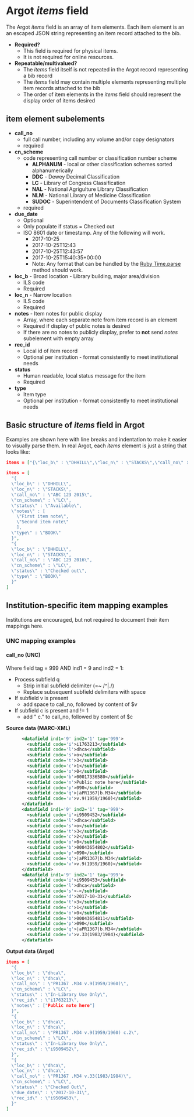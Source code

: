 # Argot *items* field

The Argot *items* field is an array of item elements. Each item element is an an escaped JSON string representing an item record attached to the bib.

* **Required?**
  * This field is required for physical items. 
  * It is not required for online resources.
* **Repeatable/multivalued?**
  * The *items* field itself is not repeated in the Argot record representing a bib record
  * The *items* field may contain multiple elements representing multiple item records attached to the bib
  * The order of item elements in the *items* field should represent the display order of items desired

## item element subelements
* **call_no**
  * full call number, including any volume and/or copy designators
  * required
* **cn_scheme**
  * code representing call number or classification number scheme
    * **ALPHANUM** - local or other classification schemes sorted alphanumerically
    * **DDC** - Dewey Decimal Classification
    * **LC** - Library of Congress Classification
    * **NAL** - National Agrigulture Library Classification
    * **NLM** - National Library of Medicine Classification
    * **SUDOC** - Superintendent of Documents Classification System
  * required
* **due_date**
  * Optional
  * Only populate if status = Checked out
  * ISO 8601 date or timestamp. Any of the following will work.
    * 2017-10-25
	* 2017-10-25T12:43
	* 2017-10-25T12:43:57
	* 2017-10-25T15:40:35+00:00
	* Note: Any format that can be handled by the [Ruby Time.parse](https://ruby-doc.org/stdlib-2.4.0/libdoc/time/rdoc/Time.html) method should work.
* **loc_b** - Broad location - Library building, major area/division
  * ILS code
  * Required
* **loc_n** - Narrow location
  * ILS code
  * Required
* **notes** - Item notes for public display
  * Array, where each separate note from item record is an element
  * Required if display of public notes is desired
  * If there are no notes to publicly display, prefer to **not** send *notes* subelement with empty array
* **rec_id**
  * Local id of item record
  * Optional per institution - format consistently to meet institutional needs
* **status**
  * Human readable, local status message for the item
  * Required
* **type**
  * Item type
  * Optional per institution - format consistently to meet institutional needs



## Basic structure of *items* field in Argot

Examples are shown here with line breaks and indentation to make it easier to visually parse them. In real Argot, each *items* element is just a string that looks like: 
``` JSON
items = ["{\"loc_b\" : \"DHHILL\",\"loc_n\" : \"STACKS\",\"call_no\" : \"ABC 123 2015\",\"cn_scheme\" : \"LC\",\"status\" : \"Available\",\"notes\" : [\"First item note\",\"Second item note\"],\"type\" : \"BOOK\"}"]
```

``` JSON
items = [
  "{
  \"loc_b\" : \"DHHILL\",
  \"loc_n\" : \"STACKS\",
  \"call_no\" : \"ABC 123 2015\",
  \"cn_scheme\" : \"LC\",
  \"status\" : \"Available\",
  \"notes\" : [
    \"First item note\",
	\"Second item note\"
	],
  \"type\" : \"BOOK\"
  }",
  "{
  \"loc_b\" : \"DHHILL\",
  \"loc_n\" : \"STACKS\",
  \"call_no\" : \"ABC 123 2016\",
  \"cn_scheme\" : \"LC\",
  \"status\" : \"Checked out\",
  \"type\" : \"BOOK\"
  }"
]
```

## Institution-specific item mapping examples
Institutions are encouraged, but not required to document their item mappings here.

### UNC mapping examples
#### call_no (UNC)

Where field tag = 999 AND ind1 = 9 and ind2 = 1:
- Process subfield q
  - Strip initial subfield delimiter (=~ /^\|./)
  - Replace subsequent subfield delimiters with space
- If subfield v is present
  - add space to call_no, followed by content of $v
- If subfield c is present and != 1
  - add " c." to call_no, followed by content of $c


**Source data (MARC-XML)**
``` XML
      <datafield ind1='9' ind2='1' tag='999'>
        <subfield code='i'>i1763213</subfield>
        <subfield code='l'>dhca</subfield>
        <subfield code='s'>o</subfield>
        <subfield code='t'>3</subfield>
        <subfield code='c'>1</subfield>
        <subfield code='o'>0</subfield>
        <subfield code='b'>00017336580</subfield>
        <subfield code='n'>Public note here</subfield>
        <subfield code='p'>090</subfield>
        <subfield code='q'>|aPR1367|b.M34</subfield>
        <subfield code='v'>v.9(1959/1960)</subfield>
      </datafield>
      <datafield ind1='9' ind2='1' tag='999'>
        <subfield code='i'>i9509452</subfield>
        <subfield code='l'>dhca</subfield>
        <subfield code='s'>o</subfield>
        <subfield code='t'>3</subfield>
        <subfield code='c'>2</subfield>
        <subfield code='o'>0</subfield>
        <subfield code='b'>00043654802</subfield>
        <subfield code='p'>090</subfield>
        <subfield code='q'>|aPR1367|b.M34</subfield>
        <subfield code='v'>v.9(1959/1960)</subfield>
      </datafield>
      <datafield ind1='9' ind2='1' tag='999'>
        <subfield code='i'>i9509453</subfield>
        <subfield code='l'>dhca</subfield>
        <subfield code='s'>-</subfield>
        <subfield code='d'>2017-10-31</subfield>
        <subfield code='t'>3</subfield>
        <subfield code='c'>1</subfield>
        <subfield code='o'>0</subfield>
        <subfield code='b'>00043654811</subfield>
        <subfield code='p'>090</subfield>
        <subfield code='q'>|aPR1367|b.M34</subfield>
        <subfield code='v'>v.33(1983/1984)</subfield>
      </datafield>
```

**Output data (Argot)**
``` JSON
items = [
  "{
  \"loc_b\" : \"dhca\",
  \"loc_n\" : \"dhca\",
  \"call_no\" : \"PR1367 .M34 v.9(1959/1960)\",
  \"cn_scheme\" : \"LC\",
  \"status\" : \"In-Library Use Only\",
  \"rec_id\" : \"i1763213\",
  \"notes\" : ["Public note here"]
  }",
  "{
  \"loc_b\" : \"dhca\",
  \"loc_n\" : \"dhca\",
  \"call_no\" : \"PR1367 .M34 v.9(1959/1960) c.2\",
  \"cn_scheme\" : \"LC\",
  \"status\" : \"In-Library Use Only\",
  \"rec_id\" : \"i9509452\",
  }",
  "{
  \"loc_b\" : \"dhca\",
  \"loc_n\" : \"dhca\",
  \"call_no\" : \"PR1367 .M34 v.33(1983/1984)\",
  \"cn_scheme\" : \"LC\",
  \"status\" : \"Checked Out\",
  \"due_date\" : \"2017-10-31\",
  \"rec_id\" : \"i9509453\",
  }"
]
```
